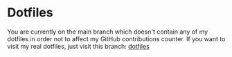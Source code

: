 # Dotfiles

You are currently on the main branch which doesn't contain any of my dotfiles in order not to affect my GitHub contributions counter.
If you want to visit my real dotfiles, just visit this branch: [dotfiles](https://github.com/CuddlyBunion341/dotfiles/tree/main)

